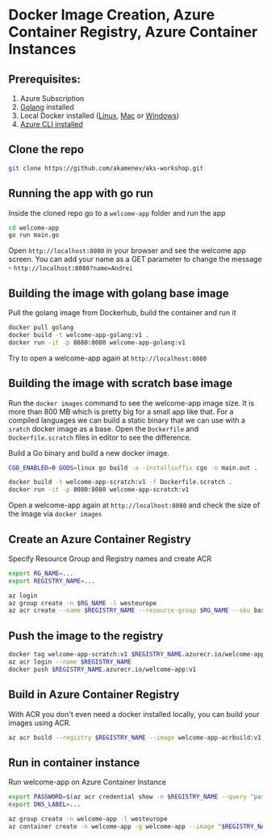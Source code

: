 # Docker Image Creation, Azure Container Registry, Azure Container Instances

## Prerequisites:

1. Azure Subscription
2. [Golang](https://golang.org/doc/install) installed
3. Local Docker installed ([Linux](https://docs.docker.com/install/linux/docker-ce/ubuntu/#install-docker-ce), [Mac](https://docs.docker.com/docker-for-mac/install/) or [Windows](https://docs.docker.com/docker-for-windows/install/))
4. [Azure CLI installed](https://docs.microsoft.com/en-us/cli/azure/install-azure-cli?view=azure-cli-latest)

## Clone the repo
```bash
git clone https://github.com/akamenev/aks-workshop.git
```

## Running the app with go run
Inside the cloned repo go to a `welcome-app` folder and run the app
```bash
cd welcome-app
go run main.go
```
Open `http://localhost:8080` in your browser and see the welcome app screen. You can add your name as a GET parameter to change the message - `http://localhost:8080?name=Andrei`

## Building the image with golang base image
Pull the golang image from Dockerhub, build the container and run it
```bash
docker pull golang
docker build -t welcome-app-golang:v1 .
docker run -it -p 8080:8080 welcome-app-golang:v1
```
Try to open a welcome-app again at `http://localhost:8080`

## Building the image with scratch base image
Run the `docker images` command to see the welcome-app image size. It is more than 800 MB which is pretty big for a small app like that. For a compiled languages we can build a static binary that we can use with a `sratch` docker image as a base. Open the `Dockerfile` and `Dockerfile.scratch` files in editor to see the difference.

Build a Go binary and build a new docker image.

```bash
CGO_ENABLED=0 GOOS=linux go build -a -installsuffix cgo -o main.out .

docker build -t welcome-app-scratch:v1 -f Dockerfile.scratch .
docker run -it -p 8080:8080 welcome-app-scratch:v1
```
Open a welcome-app again at `http://localhost:8080` and check the size of the image via `docker images`

## Create an Azure Container Registry
Specify Resource Group and Registry names and create ACR
```bash
export RG_NAME=...
export REGISTRY_NAME=...

az login
az group create -n $RG_NAME -l westeurope
az acr create --name $REGISTRY_NAME --resource-group $RG_NAME --sku basic --location westeurope --admin-enabled true
```

## Push the image to the registry
```bash
docker tag welcome-app-scratch:v1 $REGISTRY_NAME.azurecr.io/welcome-app:v1
az acr login --name $REGISTRY_NAME
docker push $REGISTRY_NAME.azurecr.io/welcome-app:v1
```

## Build in Azure Container Registry
With ACR you don't even need a docker installed locally, you can build your images using ACR.
```bash
az acr build --registry $REGISTRY_NAME --image welcome-app-acrbuild:v1 -f Dockerfile.scratch .
```

## Run in container instance
Run welcome-app on Azure Container Instance
```bash
export PASSWORD=$(az acr credential show -n $REGISTRY_NAME --query "passwords[0].value" -o tsv)
export DNS_LABEL=...

az group create -n welcome-app -l westeurope
az container create -n welcome-app -g welcome-app --image "$REGISTRY_NAME.azurecr.io/welcome-app:v1" --registry-username "$REGISTRY_NAME" --registry-password "$PASSWORD" --ports 8080 --dns-name-label $DNS_LABEL
```
